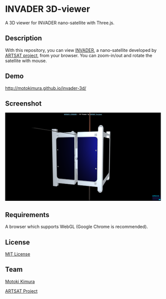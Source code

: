 INVADER 3D-viewer
====
A 3D viewer for INVADER nano-satellite with Three.js.

## Description

With this repository, you can view [INVADER](http://artsat.jp/en/project/invader), a nano-satellite developed by [ARTSAT project](http://artsat.jp), from your browser. 
You can zoom-in/out and rotate the satellite with mouse.

## Demo

http://motokimura.github.io/invader-3d/

## Screenshot

<img src="screen_capture.png" />

## Requirements

A browser which supports WebGL (Google Chrome is recommended).

## License

[MIT License](LICENSE.txt)

## Team

[Motoki Kimura](https://github.com/motokimura)

[ARTSAT Project](https://github.com/ARTSAT)
